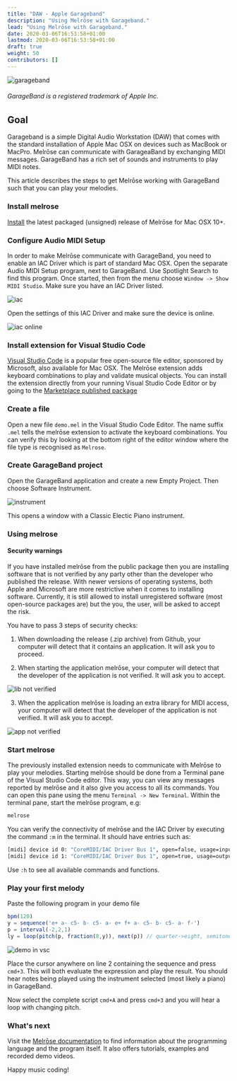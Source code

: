 ```yaml
---
title: "DAW - Apple Garageband"
description: "Using Melrōse with Garageband."
lead: "Using Melrōse with Garageband."
date: 2020-03-06T16:53:58+01:00
lastmod: 2020-03-06T16:53:58+01:00
draft: true
weight: 50 
contributors: []
---
```


![garageband](https://storage.googleapis.com/downloads.ernestmicklei.com/melrose/garageband.png)

###### GarageBand is a registered trademark of Apple Inc. 

## Goal

Garageband is a simple Digital Audio Workstation (DAW) that comes with the standard installation of Apple Mac OSX on devices such as MacBook or MacPro.
Melrōse can communicate with GarageaBand by exchanging MIDI messages. GarageBand has a rich set of sounds and instruments to play MIDI notes. 

This article describes the steps to get Melrōse working with GarageBand such that you can play your melodies.

### Install melrose

[Install](/docs/newbies/install/) the latest packaged (unsigned) release of Melrōse for Mac OSX 10+.

### Configure Audio MIDI Setup

In order to make Melrōse communicate with GarageBand, you need to enable an IAC Driver which is part of standard Mac OSX.
Open the separate Audio MIDI Setup program, next to GarageBand.
Use Spotlight Search to find this program.
Once started, then from the menu choose `Window -> Show MIDI Studio`.
Make sure you have an IAC Driver listed.

![iac](https://storage.googleapis.com/downloads.ernestmicklei.com/melrose/iacdriver.png)

Open the settings of this IAC Driver and make sure the device is online.

![iac online](https://storage.googleapis.com/downloads.ernestmicklei.com/melrose/iac_online.png)

### Install extension for Visual Studio Code

[Visual Studio Code](https://code.visualstudio.com/download) is a popular free open-source file editor, sponsored by Microsoft, also available for Mac OSX.
The Melrōse extension adds keyboard combinations to play and validate musical objects.
You can install the extension directly from your running Visual Studio Code Editor or by going to the [Marketplace published package](https://marketplace.visualstudio.com/items?itemName=EMicklei.melrose-for-vscode)

### Create a file

Open a new file `demo.mel` in the Visual Studio Code Editor.
The name suffix `.mel` tells the melrōse extension to activate the keyboard combinations. 
You can verify this by looking at the bottom right of the editor window where the file type is recognised as `Melrose`.

### Create GarageBand project

Open the GarageBand application and create a new Empty Project.
Then choose Software Instrument.

![instrument](https://storage.googleapis.com/downloads.ernestmicklei.com/melrose/gb_software_instrument.png)

This opens a window with a Classic Electic Piano instrument.


### Using melrose


#### Security warnings

If you have installed melrōse from the public package then you are installing software that is not verified by any party other than the developer who published the release. With newer versions of operating systems, both Apple and Microsoft are more restrictive when it comes to installing software. Currently, it is still allowed to install unregistered software (most open-source packages are) but the you, the user, will be asked to accept the risk.

You have to pass 3 steps of security checks:

1. When downloading the release (.zip archive) from Github, your computer will detect that it contains an application. It will ask you to proceed.

2. When starting the application melrōse, your computer will detect that the developer of the application is not verified. It will ask you to accept.

![lib not verified](https://storage.googleapis.com/downloads.ernestmicklei.com/melrose/osx_warning_app.png)

3. When the application melrōse is loading an extra library for MIDI access, your computer will detect that the developer of the application is not verified. It will ask you to accept.

![app not verified](https://storage.googleapis.com/downloads.ernestmicklei.com/melrose/osx_warning_portmidi.png)

### Start melrose

The previously installed extension needs to communicate with Melrōse to play your melodies.
Starting melrōse should be done from a Terminal pane of the Visual Studio Code editor.
This way, you can view any messages reported by melrōse and it also give you access to all its commands.
You can open this pane using the menu `Terminal -> New Terminal`.
Within the terminal pane, start the melrōse program, e.g:

```bash
melrose
```

You can verify the connectivity of melrōse and the IAC Driver by executing the command `:m` in the terminal.
It should have entries such as:

```bash
[midi] device id 0: "CoreMIDI/IAC Driver Bus 1", open=false, usage=input
[midi] device id 1: "CoreMIDI/IAC Driver Bus 1", open=true, usage=output
```

Use `:h` to see all available commands and functions.

### Play your first melody

Paste the following program in your demo file

```javascript
bpm(120)
y = sequence('e+ a- c5- b- c5- a- e+ f+ a- c5- b- c5- a- f-')
p = interval(-2,2,1)
ly = loop(pitch(p, fraction(8,y)), next(p)) // quarter->eight, semitones interval
```

![demo in vsc](https://storage.googleapis.com/downloads.ernestmicklei.com/melrose/vsc_melrose_demo.png)

Place the cursor anywhere on line 2 containing the sequence and press `cmd+3`.
This will both evaluate the expression and play the result.
You should hear notes being played using the instrument selected (most likely a piano) in GarageBand.

Now select the complete script `cmd+A` and press `cmd+3` and you will hear a loop with changing pitch.

### What's next

Visit the [Melrōse documentation](https://melrōse.org) to find information about the programming language and the program itself. It also offers tutorials, examples and recorded demo videos.

Happy music coding!
